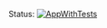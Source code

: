 Status: [![AppWithTests](https://github.com/bellmann-engineering/AppWithTests/actions/workflows/dotnet.yml/badge.svg?branch=master)](https://github.com/bellmann-engineering/AppWithTests/actions/workflows/dotnet.yml)
